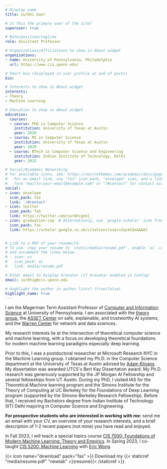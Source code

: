 ```yaml
---
# Display name
title: Surbhi Goel

# Is this the primary user of the site?
superuser: true

# Role/position/tagline
role: Assistant Professor

# Organizations/Affiliations to show in About widget
organizations:
- name: University of Pennsylvania, Philadelphia
  url: https://www.cis.upenn.edu/

# Short bio (displayed in user profile at end of posts)
bio: 

# Interests to show in About widget
interests:
- Theory
- Machine Learning

# Education to show in About widget
education:
  courses:
  - course: PhD in Computer Science
    institution: University of Texas at Austin
    year: 2020
  - course: MS in Computer Science
    institution: University of Texas at Austin
    year: 2019
  - course: BTech in Computer Science and Engineering
    institution: Indian Institute of Technology, Delhi
    year: 2015

# Social/Academic Networking
# For available icons, see: https://sourcethemes.com/academic/docs/page-builder/#icons
#   For an email link, use "fas" icon pack, "envelope" icon, and a link in the
#   form "mailto:your-email@example.com" or "/#contact" for contact widget.
social:
- icon: envelope
  icon_pack: fas
  link: '/#contact'
- icon: twitter
  icon_pack: fab
  link: https://twitter.com/surbhigoel_
- icon: graduation-cap  # Alternatively, use `google-scholar` icon from `ai` icon pack
  icon_pack: fas
  link: https://scholar.google.co.uk/citations?user=Zqz4CQoAAAAJ


# Link to a PDF of your resume/CV.
# To use: copy your resume to `static/media/resume.pdf`, enable `ai` icons in `params.toml`, 
# and uncomment the lines below.
# - icon: cv
#   icon_pack: ai
#   link: media/resume.pdf

# Enter email to display Gravatar (if Gravatar enabled in Config)
email: surbhig@cis.upenn.edu

# Highlight the author in author lists? (true/false)
highlight_name: true
---
```


I am the Magerman Term Assistant Professor of [Computer and Information Science](https://www.cis.upenn.edu/) at University of Pennsylvania. I am associated with the [theory group](http://theory.cis.upenn.edu/), the [ASSET Center](https://blog.seas.upenn.edu/penn-engineerings-new-asset-center-will-focus-on-the-safety-explainability-and-trustworthiness-of-ai-systems/) on safe, explainable, and trustworthy AI systems, and the [Warren Center](https://warrencenter.upenn.edu/) for network and data sciences. 
 
My research interests lie at the intersection of theoretical computer science and machine learning, with a focus on developing theoretical foundations for modern machine learning paradigms especially deep learning. 

Prior to this, I was a postdoctoral researcher at Microsoft Research NYC in the Machine Learning group. I obtained my Ph.D. in the Computer Science department at the University of Texas at Austin advised by [Adam Klivans](https://www.cs.utexas.edu/users/klivans/). My dissertation was awarded UTCS's Bert Kay Dissertation award. My Ph.D. research was generously supported by the JP Morgan AI Fellowship and several fellowships from UT Austin. During my PhD, I visited IAS for the Theoretical Machine learning program and the Simons Institute for the Theory of Computing at UC Berkeley for the Foundations of Deep Learning program (supported by the Simons-Berkeley Research Fellowship). Before that, I received my Bachelors degree from Indian Institute of Technology (IIT) Delhi majoring in Computer Science and Engineering.

**For prospective students who are interested in working with me:** send me an email with your CV, an overview of your research interests, and a brief description of 1-2 recent papers (not mine) you have read and enjoyed.

In Fall 2023, I will teach a special topics course [CIS 7000: Foundations of Modern Machine Learning: Theory and Empirics](https://surbhi18.github.io/FoMML/). In Spring 2023, I co-taught [CIS 5200: Machine Learning](https://machine-learning-upenn.github.io/) with [Eric Wong](https://riceric22.github.io/).

{{< icon name="download" pack="fas" >}} Download my {{< staticref "media/resume.pdf" "newtab" >}}resumé{{< /staticref >}}.
